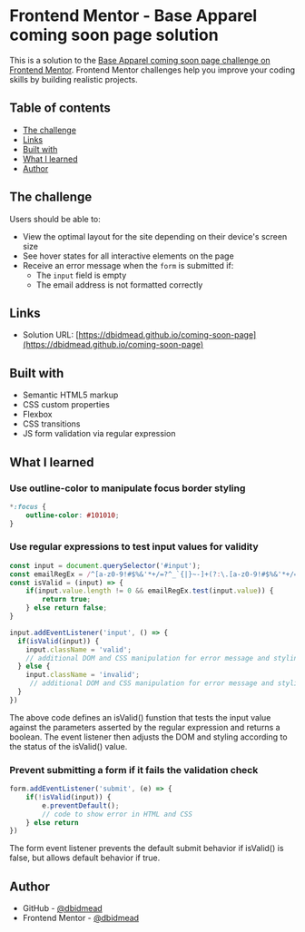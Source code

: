 # Frontend Mentor - Base Apparel coming soon page solution

This is a solution to the [Base Apparel coming soon page challenge on Frontend Mentor](https://www.frontendmentor.io/challenges/base-apparel-coming-soon-page-5d46b47f8db8a7063f9331a0). Frontend Mentor challenges help you improve your coding skills by building realistic projects. 

## Table of contents

- [The challenge](#the-challenge)
- [Links](#links)
- [Built with](#built-with)
- [What I learned](#what-i-learned)
- [Author](#author)

## The challenge

Users should be able to:

- View the optimal layout for the site depending on their device's screen size
- See hover states for all interactive elements on the page
- Receive an error message when the `form` is submitted if:
  - The `input` field is empty
  - The email address is not formatted correctly

## Links

- Solution URL: [https://dbidmead.github.io/coming-soon-page](https://dbidmead.github.io/coming-soon-page)

## Built with

- Semantic HTML5 markup
- CSS custom properties
- Flexbox
- CSS transitions
- JS form validation via regular expression

## What I learned

### Use outline-color to manipulate focus border styling

```css
*:focus {
    outline-color: #101010;
}
```

### Use regular expressions to test input values for validity

```js
const input = document.querySelector('#input');
const emailRegEx = /^[a-z0-9!#$%&'*+/=?^_`{|}~-]+(?:\.[a-z0-9!#$%&'*+/=?^_`{|}~-]+)*@(?:[a-z0-9](?:[a-z0-9-]*[a-z0-9])?\.)+[a-z0-9](?:[a-z0-9-]*[a-z0-9])?$/ 
const isValid = (input) => {
    if(input.value.length != 0 && emailRegEx.test(input.value)) {
        return true;
    } else return false;
}

input.addEventListener('input', () => {
  if(isValid(input)) {
    input.className = 'valid';
    // additional DOM and CSS manipulation for error message and styling
  } else {
    input.className = 'invalid';
     // additional DOM and CSS manipulation for error message and styling
  }
})
``` 
The above code defines an isValid() funstion that tests the input value against the parameters asserted by the regular expression and returns a boolean. The event listener then adjusts the DOM and styling according to the status of the isValid() value.

### Prevent submitting a form if it fails the validation check

```js
form.addEventListener('submit', (e) => {
    if(!isValid(input)) {
        e.preventDefault();
        // code to show error in HTML and CSS
    } else return
})
```
The form event listener prevents the default submit behavior if isValid() is false, but allows default behavior if true.

## Author

- GitHub - [@dbidmead](https://github.com/dbidmead)
- Frontend Mentor - [@dbidmead](https://www.frontendmentor.io/profile/dbidmead)